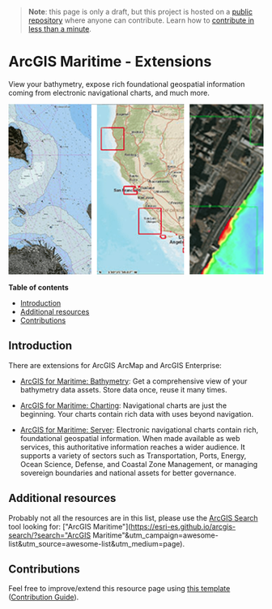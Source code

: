 > **Note**: this page is only a draft, but this project is hosted on a [public repository](https://github.com/hhkaos/awesome-arcgis) where anyone can contribute. Learn how to [contribute in less than a minute](https://github.com/hhkaos/awesome-arcgis/blob/master/CONTRIBUTING.md#contributions).

# ArcGIS Maritime - Extensions

View your bathymetry, expose rich foundational geospatial information coming from electronic navigational charts, and much more.

![ArcGIS Maritime - Extensions Screenshot](../../product-thumbnails/arcgis-maritime.png)  

<!-- START doctoc generated TOC please keep comment here to allow auto update -->
<!-- DON'T EDIT THIS SECTION, INSTEAD RE-RUN doctoc TO UPDATE -->
**Table of contents**

- [Introduction](#introduction)
- [Additional resources](#additional-resources)
- [Contributions](#contributions)

<!-- END doctoc generated TOC please keep comment here to allow auto update -->

## Introduction

There are extensions for ArcGIS ArcMap and ArcGIS Enterprise:

* [ArcGIS for Maritime: Bathymetry](https://www.esri.com/en-us/arcgis/products/arcgis-for-maritime-bathymetry/overview): Get a comprehensive view of your bathymetry data assets. Store data once, reuse it many times.

* [ArcGIS for Maritime: Charting](https://www.esri.com/en-us/arcgis/products/arcgis-for-maritime-charting/overview): Navigational charts are just the beginning. Your charts contain rich data with uses beyond navigation.

* [ArcGIS for Maritime: Server](https://www.esri.com/en-us/arcgis/products/arcgis-for-maritime-server): Electronic navigational charts contain rich, foundational geospatial information. When made available as web services, this authoritative information reaches a wider audience. It supports a variety of sectors such as Transportation, Ports, Energy, Ocean Science, Defense, and Coastal Zone Management, or managing sovereign boundaries and national assets for better governance.

## Additional resources

Probably not all the resources are in this list, please use the [ArcGIS Search](https://esri-es.github.io/arcgis-search/) tool looking for: ["ArcGIS Maritime"](https://esri-es.github.io/arcgis-search/?search="ArcGIS Maritime"&utm_campaign=awesome-list&utm_source=awesome-list&utm_medium=page).

## Contributions

Feel free to improve/extend this resource page using [this template](https://github.com/hhkaos/awesome-arcgis/blob/master/templates/PRODUCT_PAGE_TEMPLATE.md) ([Contribution Guide](https://github.com/hhkaos/awesome-arcgis/blob/master/CONTRIBUTING.md)).
